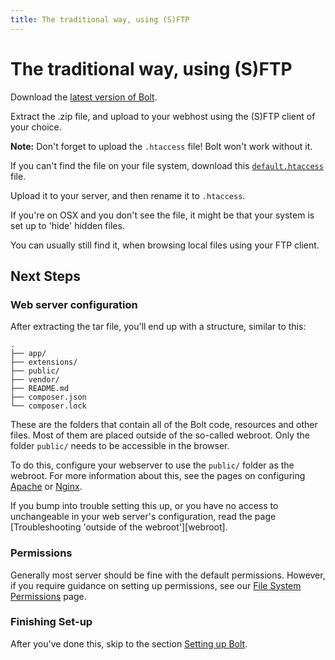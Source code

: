 ```yaml
---
title: The traditional way, using (S)FTP
---
```

The traditional way, using (S)FTP
=================================

Download the [latest version of Bolt](http://bolt.cm/distribution/bolt-latest.zip).

Extract the .zip file, and upload to your webhost using the (S)FTP client of
your choice.

**Note:** Don't forget to upload the <code>.htaccess</code> file! Bolt won't
work without it.

If you can't find the file on your file system, download this
[<code>default.htaccess</code>](http://bolt.cm/distribution/default.htaccess)
file.

Upload it to your server, and then rename it to <code>.htaccess</code>.

If you're on OSX and you don't see the file, it might be that your system is
set up to 'hide' hidden files.

You can usually still find it, when browsing local files using your FTP
client.

Next Steps
----------

### Web server configuration

After extracting the tar file, you'll end up with a structure, similar to this:

```
.
├── app/
├── extensions/
├── public/
├── vendor/
├── README.md
├── composer.json
└── composer.lock
```

These are the folders that contain all of the Bolt code, resources and other
files. Most of them are placed outside of the so-called webroot. Only the
folder `public/` needs to be accessible in the browser.

To do this, configure your webserver to use the `public/` folder as the
webroot. For more information about this, see the pages on configuring
[Apache][apache] or [Nginx][nginx].

If you bump into trouble setting this up, or you have no access to
unchangeable in your web server's configuration, read the page
[Troubleshooting 'outside of the webroot'][webroot].


### Permissions

Generally most server should be fine with the default permissions. However, if
you require guidance on setting up permissions, see our [File System
Permissions](permissions) page.

### Finishing Set-up

After you've done this, skip to the section [Setting up Bolt](../configuration/introduction).

[apache]: ../configuration/web-server-apache
[nginx]: ../configuration/web-server-nginx
